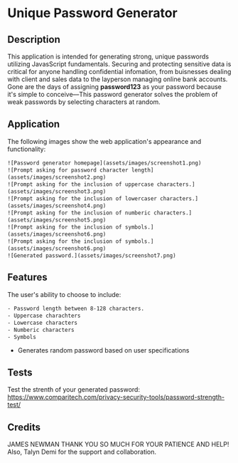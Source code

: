 # Unique Password Generator

## Description
This application is intended for generating strong, unique passwords utilizing JavasScript fundamentals. Securing and protecting sensitive data is critical for anyone handling confidential infomation, from buisnesses dealing with client and sales data to the layperson managing online bank accounts. Gone are the days of assigning **password123** as your password because it's simple to conceive––This password generator solves the problem of weak passwords by selecting characters at random. 


## Application
The following images show the web application's appearance and functionality:

    ![Password generator homepage](assets/images/screenshot1.png)
    ![Prompt asking for password character length](assets/images/screenshot2.png)
    ![Prompt asking for the inclusion of uppercase characters.](assets/images/screenshot3.png)
    ![Prompt asking for the inclusion of lowercaser characters.](assets/images/screenshot4.png)
    ![Prompt asking for the inclusion of numberic characters.](assets/images/screenshot5.png)
    ![Prompt asking for the inclusion of symbols.](assets/images/screenshot6.png)
    ![Prompt asking for the inclusion of symbols.](assets/images/screenshot6.png)
    ![Generated password.](assets/images/screenshot7.png)


## Features
The user's ability to choose to include:

    - Password length between 8-128 characters. 
    - Uppercase charachters 
    - Lowercase characters
    - Numberic characters
    - Symbols
- Generates random password based on user specifications

## Tests
Test the strenth of your generated password:
https://www.comparitech.com/privacy-security-tools/password-strength-test/


## Credits
JAMES NEWMAN THANK YOU SO MUCH FOR YOUR PATIENCE AND HELP! Also, Talyn Demi for the support and collaboration. 
